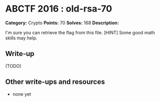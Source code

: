 # ABCTF 2016 : old-rsa-70

**Category:** Crypto
**Points:** 70
**Solves:** 168
**Description:**

I'm sure you can retrieve the flag from this file.
[HINT] Some good math skills may help.

## Write-up

(TODO)

## Other write-ups and resources

* none yet
